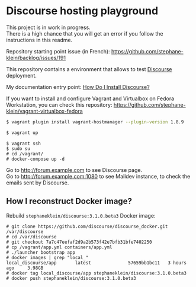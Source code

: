 # Discourse hosting playground

This project is in work in progress.  
There is a high chance that you will get an error if you follow the instructions in this readme.

Repository starting point issue (in French): https://github.com/stephane-klein/backlog/issues/191

This repository contains a environment that allows to test [Discourse](https://github.com/discourse/discourse) deployment.

My documentation entry point: [How Do I Install Discourse?](https://github.com/discourse/discourse/blob/main/docs/INSTALL.md)

If you want to install and configure Vagrant and Virtualbox on Fedora Workstation, you can check this repository: https://github.com/stephane-klein/vagrant-virtualbox-fedora


```sh
$ vagrant plugin install vagrant-hostmanager --plugin-version 1.8.9
```

```sh
$ vagrant up
```

```
$ vagrant ssh
$ sudo su
# cd /vagrant/
# docker-compose up -d
```

Go to http://forum.example.com to see Discourse page.  
Go to http://forum.example.com:1080 to see Maildev instance, to check the emails sent by Discourse.


## How I reconstruct Docker image?

Rebuild `stephaneklein/discourse:3.1.0.beta3` Docker image:

```
# git clone https://github.com/discourse/discourse_docker.git /var/discourse
# cd /var/discourse
# git checkout 7a7c47eefaf2d9a2b573f42e7bfb31bfe7402250 
# cp /vagrant/app.yml containers/app.yml
# ./launcher bootstrap app
# docker images | grep "local_"
local_discourse/app       latest              57659bb1bc11   3 hours ago     3.98GB
# docker tag local_discourse/app stephaneklein/discourse:3.1.0.beta3
# docker push stephaneklein/discourse:3.1.0.beta3
```
